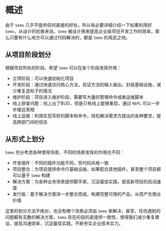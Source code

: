 # 概述

由于 `Semo` 几乎不提供任何直接的好处，所以有必要详细介绍一下如果利用好 `Semo`，从设计的初衷来说。`Semo` 被设计用来提高企业级项目开发工作的效率，那么只要有什么地方可以通过代码解决的，都是 `Semo` 的用武之地。

## 从项目阶段划分

根据项目所处的阶段，希望 `Semo` 可以在各个阶段发挥作用：

- 立项阶段：可以快速初始化项目
- 开发阶段：通过快速访问核心方法，验证方法的输入输出，封装基础设施，减少重复造轮子的情况
- 维护阶段：项目进入维护阶段，需要写大量的管理命令或者运维脚本
- 线上排查问题：线上出了BUG，但是只有线上能够重现，通过 `REPL` 可以一步步接近真相
- 线上运维：利用实现写好的脚本和命令，轻松解决需求方提出的各种要求，提高跨部门间的信任

## 从形式上划分

`Semo` 充分考虑各种使用场景，不同的场景发挥的作用也不同：

- 开发插件：不同的插件功能不同，但代码风格一致
- 项目整合：为项目提供命令行基础设施，如果配合其他插件，甚至整个项目都可以基于 `Semo` 构建
- 解决方案：为各种业务场景提供脚手架，沉淀最佳实践，提高新项目的启动速度
- 发行版：基于解决方案进一步整合而成，构建完整可用的产品，从而产生商业价值

这里的划分方法不绝对，也没有哪个场景必须由 `Semo` 来解决，甚至，任何遇到的问题都有无数的解决方案，`Semo` 存在的目的是提供一致性，使得我们减少重复建设，提高沟通效率，沉淀最佳实践，不断夯实企业技术实力。
